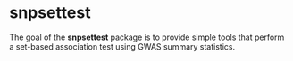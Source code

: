 
# snpsettest

The goal of the **snpsettest** package is to provide simple tools that perform a
set-based association test using GWAS summary statistics.
